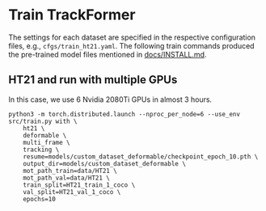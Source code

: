 # Train TrackFormer

The settings for each dataset are specified in the respective configuration files, e.g., `cfgs/train_ht21.yaml`. The following train commands produced the pre-trained model files mentioned in [docs/INSTALL.md](INSTALL.md).

## HT21 and run with multiple GPUs

In this case, we use 6 Nvidia 2080Ti GPUs in almost 3 hours.

```
python3 -m torch.distributed.launch --nproc_per_node=6 --use_env src/train.py with \
    ht21 \
    deformable \
    multi_frame \
    tracking \
    resume=models/custom_dataset_deformable/checkpoint_epoch_10.pth \
    output_dir=models/custom_dataset_deformable \
    mot_path_train=data/HT21 \
    mot_path_val=data/HT21 \
    train_split=HT21_train_1_coco \
    val_split=HT21_val_1_coco \
    epochs=10
```


